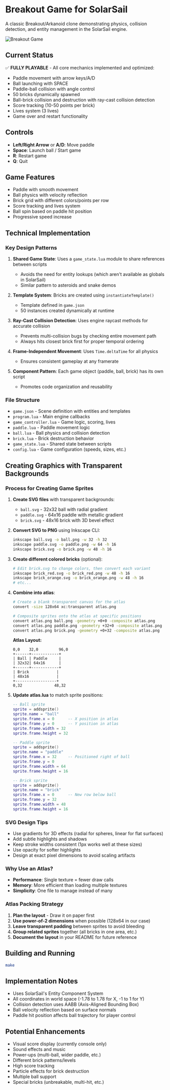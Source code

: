 # Breakout Game for SolarSail

A classic Breakout/Arkanoid clone demonstrating physics, collision detection, and entity management in the SolarSail engine.

![Breakout Game](screenshot.png)

## Current Status

✅ **FULLY PLAYABLE** - All core mechanics implemented and optimized:
- Paddle movement with arrow keys/A/D
- Ball launching with SPACE
- Paddle-ball collision with angle control
- 50 bricks dynamically spawned
- Ball-brick collision and destruction with ray-cast collision detection
- Score tracking (10-50 points per brick)
- Lives system (3 lives)
- Game over and restart functionality

## Controls
- **Left/Right Arrow** or **A/D**: Move paddle
- **Space**: Launch ball / Start game
- **R**: Restart game
- **Q**: Quit

## Game Features
- Paddle with smooth movement
- Ball physics with velocity reflection
- Brick grid with different colors/points per row
- Score tracking and lives system
- Ball spin based on paddle hit position
- Progressive speed increase

## Technical Implementation

### Key Design Patterns

1. **Shared Game State**: Uses a `game_state.lua` module to share references between scripts
   - Avoids the need for entity lookups (which aren't available as globals in SolarSail)
   - Similar pattern to asteroids and snake demos

2. **Template System**: Bricks are created using `instantiateTemplate()`
   - Template defined in `game.json`
   - 50 instances created dynamically at runtime

3. **Ray-Cast Collision Detection**: Uses engine raycast methods for accurate collision
   - Prevents multi-collision bugs by checking entire movement path
   - Always hits closest brick first for proper temporal ordering

4. **Frame-Independent Movement**: Uses `Time.deltaTime` for all physics
   - Ensures consistent gameplay at any framerate

5. **Component Pattern**: Each game object (paddle, ball, brick) has its own script
   - Promotes code organization and reusability

### File Structure
- `game.json` - Scene definition with entities and templates
- `program.lua` - Main engine callbacks
- `game_controller.lua` - Game logic, scoring, lives
- `paddle.lua` - Paddle movement logic
- `ball.lua` - Ball physics and collision detection
- `brick.lua` - Brick destruction behavior
- `game_state.lua` - Shared state between scripts
- `config.lua` - Game configuration (speeds, sizes, etc.)

## Creating Graphics with Transparent Backgrounds

### Process for Creating Game Sprites

1. **Create SVG files** with transparent backgrounds:
   - `ball.svg` - 32x32 ball with radial gradient
   - `paddle.svg` - 64x16 paddle with metallic gradient
   - `brick.svg` - 48x16 brick with 3D bevel effect

2. **Convert SVG to PNG** using Inkscape CLI:
   ```bash
   inkscape ball.svg -o ball.png -w 32 -h 32
   inkscape paddle.svg -o paddle.png -w 64 -h 16
   inkscape brick.svg -o brick.png -w 48 -h 16
   ```

3. **Create different colored bricks** (optional):
   ```bash
   # Edit brick.svg to change colors, then convert each variant
   inkscape brick_red.svg -o brick_red.png -w 48 -h 16
   inkscape brick_orange.svg -o brick_orange.png -w 48 -h 16
   # etc...
   ```

4. **Combine into atlas**:
   ```bash
   # Create a blank transparent canvas for the atlas
   convert -size 128x64 xc:transparent atlas.png
   
   # Composite sprites onto the atlas at specific positions
   convert atlas.png ball.png -geometry +0+0 -composite atlas.png      # Ball at (0,0)
   convert atlas.png paddle.png -geometry +32+0 -composite atlas.png   # Paddle at (32,0)
   convert atlas.png brick.png -geometry +0+32 -composite atlas.png    # Brick at (0,32)
   ```

   **Atlas Layout:**
   ```
   0,0    32,0         96,0
   +------+------------+
   | Ball | Paddle     |
   | 32x32| 64x16      |
   +------+------------+
   | Brick            |
   | 48x16            |
   +------------------+
   0,32              48,32
   ```

5. **Update atlas.lua** to match sprite positions:
   ```lua
   -- Ball sprite
   sprite = addsprite()
   sprite.name = "ball"
   sprite.frame.x = 0      -- X position in atlas
   sprite.frame.y = 0      -- Y position in atlas
   sprite.frame.width = 32
   sprite.frame.height = 32
   
   -- Paddle sprite
   sprite = addsprite()
   sprite.name = "paddle"
   sprite.frame.x = 32     -- Positioned right of ball
   sprite.frame.y = 0
   sprite.frame.width = 64
   sprite.frame.height = 16
   
   -- Brick sprite
   sprite = addsprite()
   sprite.name = "brick"
   sprite.frame.x = 0      -- New row below ball
   sprite.frame.y = 32
   sprite.frame.width = 48
   sprite.frame.height = 16
   ```

### SVG Design Tips
- Use gradients for 3D effects (radial for spheres, linear for flat surfaces)
- Add subtle highlights and shadows
- Keep stroke widths consistent (1px works well at these sizes)
- Use opacity for softer highlights
- Design at exact pixel dimensions to avoid scaling artifacts

### Why Use an Atlas?
- **Performance**: Single texture = fewer draw calls
- **Memory**: More efficient than loading multiple textures
- **Simplicity**: One file to manage instead of many

### Atlas Packing Strategy
1. **Plan the layout** - Draw it on paper first
2. **Use power-of-2 dimensions** when possible (128x64 in our case)
3. **Leave transparent padding** between sprites to avoid bleeding
4. **Group related sprites** together (all bricks in one area, etc.)
5. **Document the layout** in your README for future reference

## Building and Running
```bash
make
```

## Implementation Notes
- Uses SolarSail's Entity Component System
- All coordinates in world space (-1.78 to 1.78 for X, -1 to 1 for Y)
- Collision detection uses AABB (Axis-Aligned Bounding Box)
- Ball velocity reflection based on surface normals
- Paddle hit position affects ball trajectory for player control

## Potential Enhancements
- Visual score display (currently console only)
- Sound effects and music
- Power-ups (multi-ball, wider paddle, etc.)
- Different brick patterns/levels
- High score tracking
- Particle effects for brick destruction
- Multiple ball support
- Special bricks (unbreakable, multi-hit, etc.)